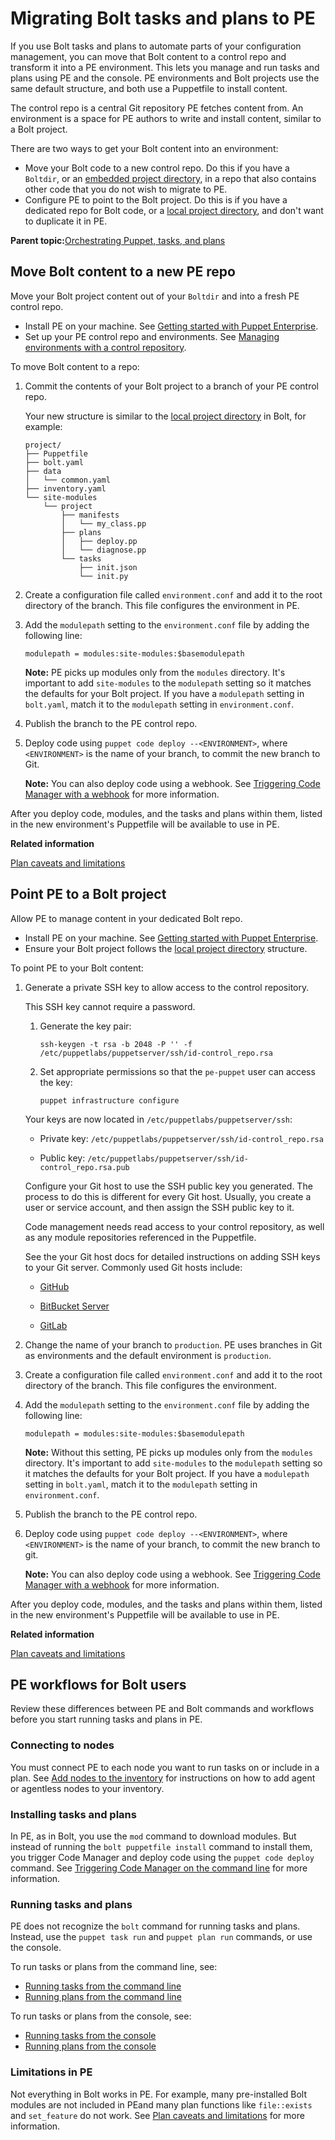 # Migrating Bolt tasks and plans to PE

If you use Bolt tasks and plans to automate parts of your configuration management, you can move that Bolt content to a control repo and transform it into a PE environment. This lets you manage and run tasks and plans using PE and the console. PE environments and Bolt projects use the same default structure, and both use a Puppetfile to install content.

The control repo is a central Git repository PE fetches content from. An environment is a space for PE authors to write and install content, similar to a Bolt project.

There are two ways to get your Bolt content into an environment:

-   Move your Bolt code to a new control repo. Do this if you have a `Boltdir`, or an [embedded project directory](https://puppet.com/docs/bolt/latest/bolt_project_directories.html#embedded-project-directory), in a repo that also contains other code that you do not wish to migrate to PE.
-   Configure PE to point to the Bolt project. Do this is if you have a dedicated repo for Bolt code, or a [local project directory](https://puppet.com/docs/bolt/latest/bolt_project_directories.html#local-project-directory), and don't want to duplicate it in PE.

**Parent topic:**[Orchestrating Puppet, tasks, and plans](orchestrating_puppet_and_tasks.md)

## Move Bolt content to a new PE repo

Move your Bolt project content out of your `Boltdir` and into a fresh PE control repo.

-   Install PE on your machine. See [Getting started with Puppet Enterprise](getting_started_pe_overview.md).
-   Set up your PE control repo and environments. See [Managing environments with a control repository](control_repo.md#).

To move Bolt content to a repo:

1.  Commit the contents of your Bolt project to a branch of your PE control repo.

    Your new structure is similar to the [local project directory](https://puppet.com/docs/bolt/latest/bolt_project_directories.html) in Bolt, for example:

    ```
    project/
    ├── Puppetfile
    ├── bolt.yaml
    ├── data
    │   └── common.yaml
    ├── inventory.yaml
    └── site-modules
        └── project
            ├── manifests
            │   └── my_class.pp
            ├── plans
            │   ├── deploy.pp
            │   └── diagnose.pp
            └── tasks
                ├── init.json
                └── init.py
    ```

2.  Create a configuration file called `environment.conf` and add it to the root directory of the branch. This file configures the environment in PE.

3.  Add the `modulepath` setting to the `environment.conf` file by adding the following line:

    ```
    modulepath = modules:site-modules:$basemodulepath
    ```

    **Note:** PE picks up modules only from the `modules` directory. It's important to add `site-modules` to the `modulepath` setting so it matches the defaults for your Bolt project. If you have a `modulepath` setting in `bolt.yaml`, match it to the `modulepath` setting in `environment.conf`.

4.  Publish the branch to the PE control repo.

5.  Deploy code using `puppet code deploy --<ENVIRONMENT>`, where `<ENVIRONMENT>` is the name of your branch, to commit the new branch to Git.

    **Note:** You can also deploy code using a webhook. See [Triggering Code Manager with a webhook](code_mgr_webhook.md#) for more information.


After you deploy code, modules, and the tasks and plans within them, listed in the new environment's Puppetfile will be available to use in PE.

**Related information**  


[Plan caveats and limitations](plans_limitations.md)

## Point PE to a Bolt project

Allow PE to manage content in your dedicated Bolt repo.

-   Install PE on your machine. See [Getting started with Puppet Enterprise](getting_started_pe_overview.md).
-   Ensure your Bolt project follows the [local project directory](https://puppet.com/docs/bolt/latest/bolt_project_directories.html#local-project-directory) structure.

To point PE to your Bolt content:

1.  Generate a private SSH key to allow access to the control repository.

    This SSH key cannot require a password.

    1.  Generate the key pair:

        ```
        ssh-keygen -t rsa -b 2048 -P '' -f /etc/puppetlabs/puppetserver/ssh/id-control_repo.rsa
        ```

    2.  Set appropriate permissions so that the `pe-puppet` user can access the key:

        ```
        puppet infrastructure configure
        ```

    Your keys are now located in `/etc/puppetlabs/puppetserver/ssh`:

    -   Private key: `/etc/puppetlabs/puppetserver/ssh/id-control_repo.rsa`

    -   Public key: `/etc/puppetlabs/puppetserver/ssh/id-control_repo.rsa.pub`

    Configure your Git host to use the SSH public key you generated. The process to do this is different for every Git host. Usually, you create a user or service account, and then assign the SSH public key to it.

    Code management needs read access to your control repository, as well as any module repositories referenced in the Puppetfile.

    See the your Git host docs for detailed instructions on adding SSH keys to your Git server. Commonly used Git hosts include:

    -   [GitHub](https://developer.github.com/v3/guides/managing-deploy-keys/#machine-users)

    -   [BitBucket Server](https://confluence.atlassian.com/bitbucketserver/ssh-access-keys-for-system-use-776639781.html)

    -   [GitLab](https://docs.gitlab.com/ce/ssh/README.html#deploy-keys)

2.  Change the name of your branch to `production`. PE uses branches in Git as environments and the default environment is `production`.

3.  Create a configuration file called `environment.conf` and add it to the root directory of the branch. This file configures the environment.

4.  Add the `modulepath` setting to the `environment.conf` file by adding the following line:

    ```
    modulepath = modules:site-modules:$basemodulepath
    ```

    **Note:** Without this setting, PE picks up modules only from the `modules` directory. It's important to add `site-modules` to the `modulepath` setting so it matches the defaults for your Bolt project. If you have a `modulepath` setting in `bolt.yaml`, match it to the `modulepath` setting in `environment.conf`.

5.  Publish the branch to the PE control repo.

6.  Deploy code using `puppet code deploy --<ENVIRONMENT>`, where `<ENVIRONMENT>` is the name of your branch, to commit the new branch to git.

    **Note:** You can also deploy code using a webhook. See [Triggering Code Manager with a webhook](code_mgr_webhook.md#) for more information.


After you deploy code, modules, and the tasks and plans within them, listed in the new environment's Puppetfile will be available to use in PE.

**Related information**  


[Plan caveats and limitations](plans_limitations.md)

## PE workflows for Bolt users

Review these differences between PE and Bolt commands and workflows before you start running tasks and plans in PE.

### Connecting to nodes

You must connect PE to each node you want to run tasks on or include in a plan. See [Add nodes to the inventory](add_inventory.md#) for instructions on how to add agent or agentless nodes to your inventory.

### Installing tasks and plans

In PE, as in Bolt, you use the `mod` command to download modules. But instead of running the `bolt puppetfile install` command to install them, you trigger Code Manager and deploy code using the `puppet code deploy` command. See [Triggering Code Manager on the command line](puppet_code.md#) for more information.

### Running tasks and plans

PE does not recognize the `bolt` command for running tasks and plans. Instead, use the `puppet task run` and `puppet plan run` commands, or use the console.

To run tasks or plans from the command line, see:

-   [Running tasks from the command line](running_tasks_from_the_command_line.md#)
-   [Running plans from the command line](running_plans_from_the_command_line.md#)

To run tasks or plans from the console, see:

-   [Running tasks from the console](running_tasks_in_the_console.md#)
-   [Running plans from the console](running_plans_from_the_console_.md#)

### Limitations in PE

Not everything in Bolt works in PE. For example, many pre-installed Bolt modules are not included in PEand many plan functions like `file::exists` and `set_feature` do not work. See [Plan caveats and limitations](plans_limitations.md) for more information.


